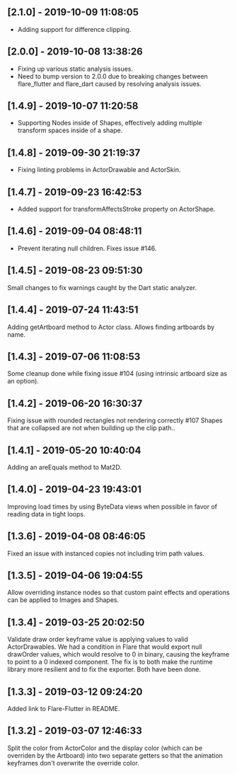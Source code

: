 ## [2.1.0] - 2019-10-09 11:08:05

- Adding support for difference clipping.

## [2.0.0] - 2019-10-08 13:38:26

- Fixing up various static analysis issues.
- Need to bump version to 2.0.0 due to breaking changes between flare_flutter and flare_dart caused by resolving analysis issues.

## [1.4.9] - 2019-10-07 11:20:58

- Supporting Nodes inside of Shapes, effectively adding multiple transform spaces inside of a shape.

## [1.4.8] - 2019-09-30 21:19:37

- Fixing linting problems in ActorDrawable and ActorSkin.

## [1.4.7] - 2019-09-23 16:42:53

- Added support for transformAffectsStroke property on ActorShape.

## [1.4.6] - 2019-09-04 08:48:11

- Prevent iterating null children. Fixes issue #146.

## [1.4.5] - 2019-08-23 09:51:30

Small changes to fix warnings caught by the Dart static analyzer.

## [1.4.4] - 2019-07-24 11:43:51

Adding getArtboard method to Actor class. Allows finding artboards by name.

## [1.4.3] - 2019-07-06 11:08:53

Some cleanup done while fixing issue #104 (using intrinsic artboard size as an option).

## [1.4.2] - 2019-06-20 16:30:37

Fixing issue with rounded rectangles not rendering correctly #107
Shapes that are collapsed are not when building up the clip path..

## [1.4.1] - 2019-05-20 10:40:04

Adding an areEquals method to Mat2D.

## [1.4.0] - 2019-04-23 19:43:01

Improving load times by using ByteData views when possible in favor of reading data in tight loops.

## [1.3.6] - 2019-04-08 08:46:05

Fixed an issue with instanced copies not including trim path values.

## [1.3.5] - 2019-04-06 19:04:55

Allow overriding instance nodes so that custom paint effects and operations can be applied to Images and Shapes.

## [1.3.4] - 2019-03-25 20:02:50

Validate draw order keyframe value is applying values to valid ActorDrawables. We had a condition in Flare that would export null drawOrder values, which would resolve to 0 in binary, causing the keyframe to point to a 0 indexed component. The fix is to both make the runtime library more resilient and to fix the exporter. Both have been done.

## [1.3.3] - 2019-03-12 09:24:20

Added link to Flare-Flutter in README.

## [1.3.2] - 2019-03-07 12:46:33

Split the color from ActorColor and the display color (which can be overriden by the Artboard) into two separate getters so that the animation keyframes don't overwrite the override color.